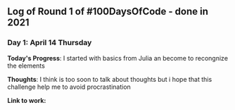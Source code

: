 
## Log of Round 1 of #100DaysOfCode - done in 2021

### Day 1: April 14 Thursday

**Today's Progress**: I started with basics from Julia an become to recongnize the elements

**Thoughts**: I think is too soon to talk about thoughts but i hope that this challenge help me to avoid procrastination

**Link to work:** 
